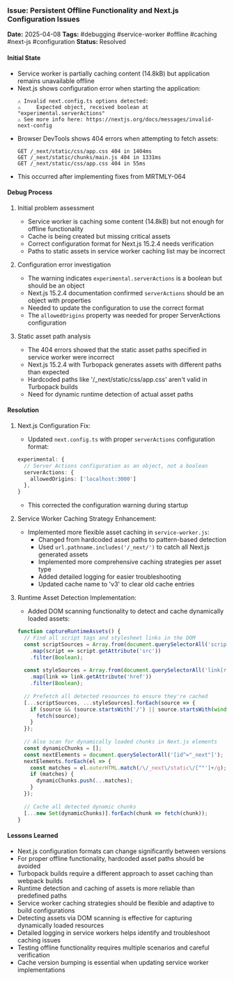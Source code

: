 ### Issue: Persistent Offline Functionality and Next.js Configuration Issues
**Date:** 2025-04-08
**Tags:** #debugging #service-worker #offline #caching #next-js #configuration
**Status:** Resolved

#### Initial State
- Service worker is partially caching content (14.8kB) but application remains unavailable offline
- Next.js shows configuration error when starting the application:
  ```
  ⚠ Invalid next.config.ts options detected: 
  ⚠     Expected object, received boolean at "experimental.serverActions"
  ⚠ See more info here: https://nextjs.org/docs/messages/invalid-next-config
  ```
- Browser DevTools shows 404 errors when attempting to fetch assets:
  ```
  GET /_next/static/css/app.css 404 in 1404ms
  GET /_next/static/chunks/main.js 404 in 1331ms
  GET /_next/static/css/app.css 404 in 55ms
  ```
- This occurred after implementing fixes from MRTMLY-064

#### Debug Process
1. Initial problem assessment
   - Service worker is caching some content (14.8kB) but not enough for offline functionality
   - Cache is being created but missing critical assets
   - Correct configuration format for Next.js 15.2.4 needs verification
   - Paths to static assets in service worker caching list may be incorrect

2. Configuration error investigation
   - The warning indicates `experimental.serverActions` is a boolean but should be an object
   - Next.js 15.2.4 documentation confirmed `serverActions` should be an object with properties
   - Needed to update the configuration to use the correct format
   - The `allowedOrigins` property was needed for proper ServerActions configuration

3. Static asset path analysis
   - The 404 errors showed that the static asset paths specified in service worker were incorrect
   - Next.js 15.2.4 with Turbopack generates assets with different paths than expected
   - Hardcoded paths like '/_next/static/css/app.css' aren't valid in Turbopack builds
   - Need for dynamic runtime detection of actual asset paths

#### Resolution
1. Next.js Configuration Fix:
   - Updated `next.config.ts` with proper `serverActions` configuration format:
   ```typescript
   experimental: {
     // Server Actions configuration as an object, not a boolean
     serverActions: {
       allowedOrigins: ['localhost:3000']
     },
   }
   ```
   - This corrected the configuration warning during startup

2. Service Worker Caching Strategy Enhancement:
   - Implemented more flexible asset caching in `service-worker.js`:
     - Changed from hardcoded asset paths to pattern-based detection
     - Used `url.pathname.includes('/_next/')` to catch all Next.js generated assets
     - Implemented more comprehensive caching strategies per asset type
     - Added detailed logging for easier troubleshooting
     - Updated cache name to 'v3' to clear old cache entries

3. Runtime Asset Detection Implementation:
   - Added DOM scanning functionality to detect and cache dynamically loaded assets:
   ```javascript
   function captureRuntimeAssets() {
     // Find all script tags and stylesheet links in the DOM
     const scriptSources = Array.from(document.querySelectorAll('script[src]'))
       .map(script => script.getAttribute('src'))
       .filter(Boolean);
     
     const styleSources = Array.from(document.querySelectorAll('link[rel="stylesheet"][href]'))
       .map(link => link.getAttribute('href'))
       .filter(Boolean);
     
     // Prefetch all detected resources to ensure they're cached
     [...scriptSources, ...styleSources].forEach(source => {
       if (source && (source.startsWith('/') || source.startsWith(window.location.origin))) {
         fetch(source);
       }
     });
     
     // Also scan for dynamically loaded chunks in Next.js elements
     const dynamicChunks = [];
     const nextElements = document.querySelectorAll('[id^="_next"]');
     nextElements.forEach(el => {
       const matches = el.outerHTML.match(/\/_next\/static\/[^"']+/g);
       if (matches) {
         dynamicChunks.push(...matches);
       }
     });
     
     // Cache all detected dynamic chunks
     [...new Set(dynamicChunks)].forEach(chunk => fetch(chunk));
   }
   ```

#### Lessons Learned
- Next.js configuration formats can change significantly between versions
- For proper offline functionality, hardcoded asset paths should be avoided
- Turbopack builds require a different approach to asset caching than webpack builds
- Runtime detection and caching of assets is more reliable than predefined paths
- Service worker caching strategies should be flexible and adaptive to build configurations
- Detecting assets via DOM scanning is effective for capturing dynamically loaded resources
- Detailed logging in service workers helps identify and troubleshoot caching issues
- Testing offline functionality requires multiple scenarios and careful verification
- Cache version bumping is essential when updating service worker implementations